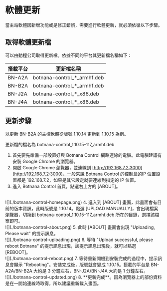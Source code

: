 # 軟體更新

當主站軟體因新增功能或是修正錯誤，需要進行軟體更新，就必須依循以下步驟。

## 取得軟體更新檔

可以由動程公司取得更新檔。依據不同的平台其更新檔名稱如下：

| 搭載平台  | 更新檔名稱  |
|----|----------|
| BN-A2A | botnana-control_*_armhf.deb
| BN-B2A | botnana-control_*_armhf.deb
| BN-J2A | botnana-control_*_x86.deb
| BN-J4A | botnana-control_*_x86.deb

## 更新步驟

以更新 BN-B2A 的主控軟體從版號 1.10.14 更新到 1.10.15 為例。

更新檔的檔名為  botnana-control_1.10.15-117_armhf.deb

1. 首先要先準備一部設置好與 Botnana Control 網路連線的電腦。此電腦建議有安裝 Google Chrome 的瀏覽器。 
2. 開啟 Google Chrome 瀏覽器，並連線到 [http://192.168.7.2:3000](http://192.168.7.2:3000)，一般來說  Botnana Control 的控制盒的IP 位置設置都是 192.168.7.2，如果是其它設定就要連線到指定的 IP 位置。
3. 進入 Botnana Control 首頁，點選右上方的 [ABOUT]。
<br>
![](./botnana-control-homepage.png)
4.  進入到 [ABOUT] 畫面，此畫面會有目前的版本資訊，此時版號是 1.10.14。點選 [UPLOAD MANUALLY]，會出現檔案瀏覽器，切換到 botnana-control_1.10.15-117_armhf.deb 所在的目錄，選擇該檔案即可。
<br>
![](./botnana-control-about.png)  
5. 此時 [ABOUT] 畫面會出現 "Uploading, Please wait" 的提示訊息。
<br>
![](./botnana-control-uploading.png)
6. 等待 "Upload successful, please reboot Botnana" 的提示訊息出現，該提示訊息出現後，就可以點選 [REBOOT]。 
<br>
![](./botnana-control-reboot.png)
7. 等待重新開機到安裝完成的過程中，提示訊息會顯示 "Rebooting"。安裝完成後，版號就會變成 1.10.15。搭載的平台是 BN-A2A/BN-B2A 大約是 3 分鐘左右，BN-J2A/BN-J4A 大約是 1 分鐘左右。
<br>
![](./botnana-control-updated.png)
8. **更新完成**。因為瀏覽器上的部份資料是在一開始連線時取得，所以建議重新載入畫面。
